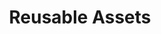 ---
title: "Reusable Assets"
linkTitle: "Reusable Assets"
type: "docs"
weight: 1
description: >
  Here's where your user finds out if your project is for them.
---